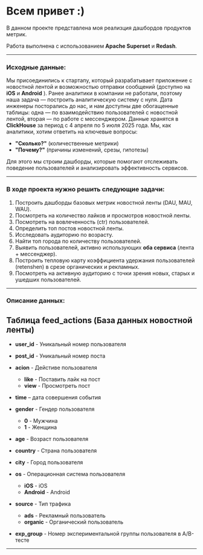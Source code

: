 # Всем привет :)
В данном проекте представлена моя реализция дашбордов продуктов метрик. 

Работа выполнена с использованием **Apache Superset** и **Redash**.

<hr>

### Исходные данные:

Мы присоединились к стартапу, который разрабатывает приложение с новостной лентой и возможностью отправки сообщений (доступно на **iOS** и **Android** ). Ранее аналитики в компании не работали, поэтому наша задача — построить аналитическую систему с нуля.
Дата инженеры посторались до нас, и нам доступны две обогащенные таблицы: одна — по взаимодействию пользователей с новостной лентой, вторая — по работе с мессенджером.
Данные хранятся в **ClickHouse** за период с 4 апреля по 5 июля 2025 года.
Мы, как аналитики, хотим ответить на ключевые вопросы:
* **"Сколько?"** (количественные метрики)
* **"Почему?"** (причины изменений, срезы, гипотезы)

Для этого мы строим дашборды, которые помогают отслеживать поведение пользователей и анализировать эффективность сервисов.


<hr>

### В ходе проекта нужно решить следующие задачи:

1. Построить дашборды базовых метрик новостной ленты (DAU, MAU, WAU).
2. Посмотреть на количество лайков и просмотров новостной ленты.
3. Посмотреть на вовлеченность (ctr) пользователей.
4. Определить топ постов новостной ленты. 
5. Исследовать аудиторию по возрасту. 
6. Найти топ города по количеству пользователей.
7. Выявить пользователей, активно использующих **оба сервиса** (лента + мессенджер).
8. Построить тепловую карту коэффициента удержания пользователей (retenshen) в срезе органических и рекламных.
9. Посмотреть на активную аудиторию с точки зрения новых, старых и ушедших пользователей.

<hr>

### Описание данных:
  
## Таблица feed_actions (База данных новостной ленты)

* **user_id** - Уникальный номер пользователя

* **post_id** - Уникальный номер поста

* **acion** - Дейстиве пользователя
  * **like** - Поставить лайк на пост
  * **view** - Просмотреть пост
* **time** – дата совершения события

* **gender** - Гендер пользователя
  * **0** - Мужчина
  * **1** - Женщина
* **age** - Возраст пользователя

* **country** - Страна пользователя

* **city** - Город пользователя

* **os** - Операционная система пользователя
  * **iOS** - iOS
  * **Android** - Android
* **source** - Тип трафика

  * **ads** - Рекламный пользователь
  * **organic** - Органический пользователь

* **exp_group** - Номер экспериментальной группы пользователя в A/B-тесте


<hr>
